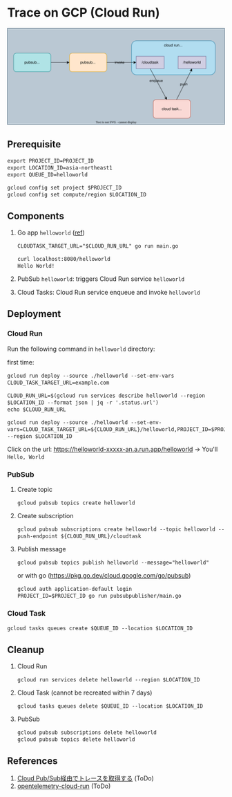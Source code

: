 # Trace on GCP (Cloud Run)

![](diagram.drawio.svg)

## Prerequisite

```
export PROJECT_ID=PROJECT_ID
export LOCATION_ID=asia-northeast1
export QUEUE_ID=helloworld
```

```
gcloud config set project $PROJECT_ID
gcloud config set compute/region $LOCATION_ID
```

## Components

1. Go app `helloworld` ([ref](https://cloud.google.com/run/docs/quickstarts/build-and-deploy/deploy-go-service))
    ```
    CLOUDTASK_TARGET_URL="$CLOUD_RUN_URL" go run main.go
    ```

    ```
    curl localhost:8080/helloworld
    Hello World!
    ```

1. PubSub `helloworld`: triggers Cloud Run service `helloworld`
1. Cloud Tasks: Cloud Run service enqueue and invoke `helloworld`

## Deployment

### Cloud Run

Run the following command in `helloworld` directory:

first time:

```
gcloud run deploy --source ./helloworld --set-env-vars CLOUD_TASK_TARGET_URL=example.com
```

```
CLOUD_RUN_URL=$(gcloud run services describe helloworld --region $LOCATION_ID --format json | jq -r '.status.url')
echo $CLOUD_RUN_URL
```

```
gcloud run deploy --source ./helloworld --set-env-vars=CLOUD_TASK_TARGET_URL=${CLOUD_RUN_URL}/helloworld,PROJECT_ID=$PROJECT_ID,LOCATION_ID=$LOCATION_ID,QUEUE_ID=$QUEUE_ID --region $LOCATION_ID
```

Click on the url: https://helloworld-xxxxx-an.a.run.app/helloworld -> You'll `Hello, World`

### PubSub

1. Create topic

    ```
    gcloud pubsub topics create helloworld
    ```

1. Create subscription

    ```
    gcloud pubsub subscriptions create helloworld --topic helloworld --push-endpoint ${CLOUD_RUN_URL}/cloudtask
    ```

1. Publish message

    ```
    gcloud pubsub topics publish helloworld --message="helloworld"
    ```

    or with go (https://pkg.go.dev/cloud.google.com/go/pubsub)

    ```
    gcloud auth application-default login
    PROJECT_ID=$PROJECT_ID go run pubsubpublisher/main.go
    ```

### Cloud Task

```
gcloud tasks queues create $QUEUE_ID --location $LOCATION_ID
```

## Cleanup

1. Cloud Run

    ```
    gcloud run services delete helloworld --region $LOCATION_ID
    ```

1. Cloud Task (cannot be recreated within 7 days)

    ```
    gcloud tasks queues delete $QUEUE_ID --location $LOCATION_ID
    ```

1. PubSub

    ```
    gcloud pubsub subscriptions delete helloworld
    gcloud pubsub topics delete helloworld
    ```

## References

1. [Cloud Pub/Sub経由でトレースを取得する](https://zenn.dev/google_cloud_jp/articles/20230626-pubsub-trace) (ToDo)
1. [opentelemetry-cloud-run](https://github.com/GoogleCloudPlatform/opentelemetry-cloud-run) (ToDo)
